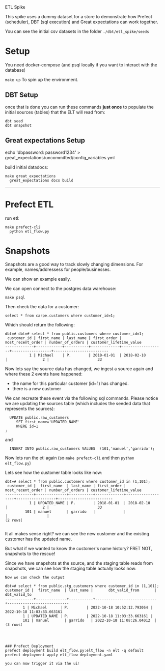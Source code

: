 ETL Spike

This spike uses a dummy dataset for a store to demonstrate how Prefect (scheduler), DBT (sql execution) and Great expectations can work together.

You can see the initial csv datasets in the folder `./dbt/etl_spike/seeds`
# Setup
You need docker-compose (and psql locally if you want to interact with the database)

`make up` To spin up the environment.


## DBT Setup
once that is done you can run these commands **just once** to populate the initial sources (tables) that the ELT will read from:

```
dbt seed
dbt snapshot
``` 


## Great expectations Setup

echo 'dbpassword: password1234' > great_expectations/uncommitted/config_variables.yml                                                      

build initial datadocs:

```
make great_expectations
  great_expectations docs build
```

---

# Prefect ETL
run etl:
```
make prefect-cli
  python etl_flow.py
```

# Snapshots

Snapshots are a good way to track slowly changing dimensions. For example, names/addressess for people/businesses.

We can show an example easily. 

We can open connect to the postgres data warehouse:

```make psql```

Then check the data for a customer:

```
select * from carpe.customers where customer_id=1;
```

Which should return the following:

```
dbt=# dbt=# select * from public.customers where customer_id=1;
 customer_id | first_name | last_name | first_order | most_recent_order | number_of_orders | customer_lifetime_value 
-------------+------------+-----------+-------------+-------------------+------------------+-------------------------
           1 | Michael    | P.        | 2018-01-01  | 2018-02-10        |                2 |                      33

```

Now lets say the source data has changed, we ingest a source  again and where these 2 events have happened:
- the name for this particular customer (id=1) has changed.
- there is a new customer 

We can recreate these event via the following sql commands. Please notice we are updating the sources table (which includes the seeded data that represents the sources):

```
  UPDATE public.raw_customers
     SET first_name='UPDATED_NAME'
     WHERE id=1
;
```
and 

```
  INSERT INTO public.raw_customers VALUES  (101,'manuel','garrido');

```

Now lets run the etl again (so `make prefect-cli` and then `python elt_flow.py`)

Lets see how the customer table looks like now:

```
dbt=# select * from public.customers where customer_id in (1,101);
 customer_id |  first_name  | last_name | first_order | most_recent_order | number_of_orders | customer_lifetime_value 
-------------+--------------+-----------+-------------+-------------------+------------------+-------------------------
           1 | UPDATED_NAME | P.        | 2018-01-01  | 2018-02-10        |                2 |                      33
         101 | manuel       | garrido   |             |                   |                  |                        
(2 rows)


```

It all makes sense right? we can see the new customer and the existing customer has the updated name.

But what if we wanted to know the customer's name history? FRET NOT, snapshots to the rescue!

Since we have snapshots at the source, and the staging table reads from snapshots, we can see how the staging table actually looks now:

```
Now we can check the output
  ```
    dbt=# select * from public.stg_customers where customer_id in (1,101);
    customer_id |  first_name  | last_name |       dbt_valid_from       |        dbt_valid_to
    -------------+--------------+-----------+----------------------------+----------------------------
            1 | Michael      | P.        | 2022-10-18 10:52:12.793064 | 2022-10-18 11:03:33.663161
            1 | UPDATED_NAME | P.        | 2022-10-18 11:03:33.663161 |
            101 | manuel       | garrido   | 2022-10-18 11:08:26.04012  |
    (3 rows)
```



### Prefect Deployment
prefect deployment build elt_flow.py:elt_flow -n elt -q default
prefect deployment apply elt_flow-deployment.yaml

you can now trigger it via the ui!